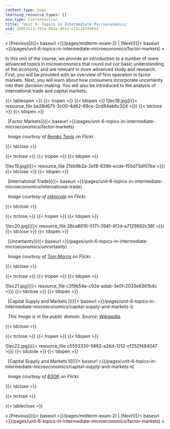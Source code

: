```yaml
---
content_type: page
learning_resource_types: []
ocw_type: CourseSection
title: 'Unit 6: Topics in Intermediate Microeconomics'
uid: 2b057e13-f81e-86aa-d632-c23c1074b663
---
```


« [Previous]({{< baseurl >}}/pages/midterm-exam-2) | [Next]({{< baseurl >}}/pages/unit-6-topics-in-intermediate-microeconomics/factor-markets) »

In this unit of the course, we provide an introduction to a number of more advanced topics in microeconomics that round out our basic understanding of the economy, and are relevant in more advanced study and research. First, you will be provided with an overview of firm operation in factor markets. Next, you will learn about how consumers incorporate uncertainty into their decision-making. You will also be introduced to the analysis of international trade and capital markets.

{{< tableopen >}}
{{< tropen >}}
{{< tdopen >}}
![lec18.jpg]({{< resource_file be28d675-3c00-4d62-69ce-2cd84eb6c324 >}})
{{< tdclose >}}
{{< tdopen >}}


  [Factor Markets]({{< baseurl >}}/pages/unit-6-topics-in-intermediate-microeconomics/factor-markets)

  _Image courtesy of [Remko Tanis](http://www.flickr.com/photos/remkotanis/4094323478/in/photostream/) on Flickr._


{{< tdclose >}}

{{< trclose >}}
{{< tropen >}}
{{< tdopen >}}
  
![lec19.jpg]({{< resource_file 21bb9b2a-2ef8-639b-ecde-f55d73df07be >}})
{{< tdclose >}}
{{< tdopen >}}


  [International Trade]({{< baseurl >}}/pages/unit-6-topics-in-intermediate-microeconomics/international-trade)

  _Image courtesy of [ntknicole](http://www.flickr.com/photos/ntknicole/2509289031/) on Flickr._


{{< tdclose >}}

{{< trclose >}}
{{< tropen >}}
{{< tdopen >}}
  
![lec20.jpg]({{< resource_file 38ca8616-5171-394f-4f2d-a7129662c38f >}})
{{< tdclose >}}
{{< tdopen >}}


  [Uncertainty]({{< baseurl >}}/pages/unit-6-topics-in-intermediate-microeconomics/uncertainty)

  _Image courtesy of [Tom Morris](http://www.flickr.com/photos/tommorris/241508717/) on Flickr._


{{< tdclose >}}

{{< trclose >}}
{{< tropen >}}
{{< tdopen >}}
  
![lec21.jpg]({{< resource_file c3f9b54a-c92e-adab-3e0f-2033e6361b4c >}})
{{< tdclose >}}
{{< tdopen >}}


  [Capital Supply and Markets I]({{< baseurl >}}/pages/unit-6-topics-in-intermediate-microeconomics/capital-supply-and-markets-i)

  _This image is in the public domain. Source: [Wikipedia](http://en.wikipedia.org/wiki/File:US_Inflation.png)._


{{< tdclose >}}

{{< trclose >}}
{{< tropen >}}
{{< tdopen >}}
  
![lec22.jpg]({{< resource_file c5553330-5862-a26d-1212-cf252f484047 >}})
{{< tdclose >}}
{{< tdopen >}}


  [Capital Supply and Markets II]({{< baseurl >}}/pages/unit-6-topics-in-intermediate-microeconomics/capital-supply-and-markets-ii)

  _Image courtesy of [B3OK](http://www.flickr.com/photos/b3ok/2920350568/in/photostream/) on Flickr._


{{< tdclose >}}

{{< trclose >}}

{{< tableclose >}}

« [Previous]({{< baseurl >}}/pages/midterm-exam-2) | [Next]({{< baseurl >}}/pages/unit-6-topics-in-intermediate-microeconomics/factor-markets) »